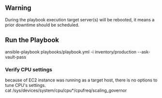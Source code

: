 ## Warning
During the playbook execution target server(s) will be rebooted, it means a prior downtime should be scheduled.  

## Run the Playbook
ansible-playbook playbooks/playbook.yml -i inventory/production --ask-vault-pass

### Verify CPU settings
because of EC2 instance was running as a target host, there is no options to tune CPU's settings.  
cat /sys/devices/system/cpu/cpu*/cpufreq/scaling_governor
